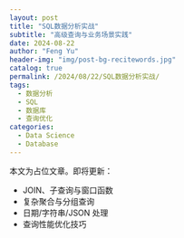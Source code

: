 ```yaml
---
layout: post
title: "SQL数据分析实战"
subtitle: "高级查询与业务场景实践"
date: 2024-08-22
author: "Feng Yu"
header-img: "img/post-bg-recitewords.jpg"
catalog: true
permalink: /2024/08/22/SQL数据分析实战/
tags:
  - 数据分析
  - SQL
  - 数据库
  - 查询优化
categories:
  - Data Science
  - Database
---
```


本文为占位文章。即将更新：
- JOIN、子查询与窗口函数
- 复杂聚合与分组查询
- 日期/字符串/JSON 处理
- 查询性能优化技巧
